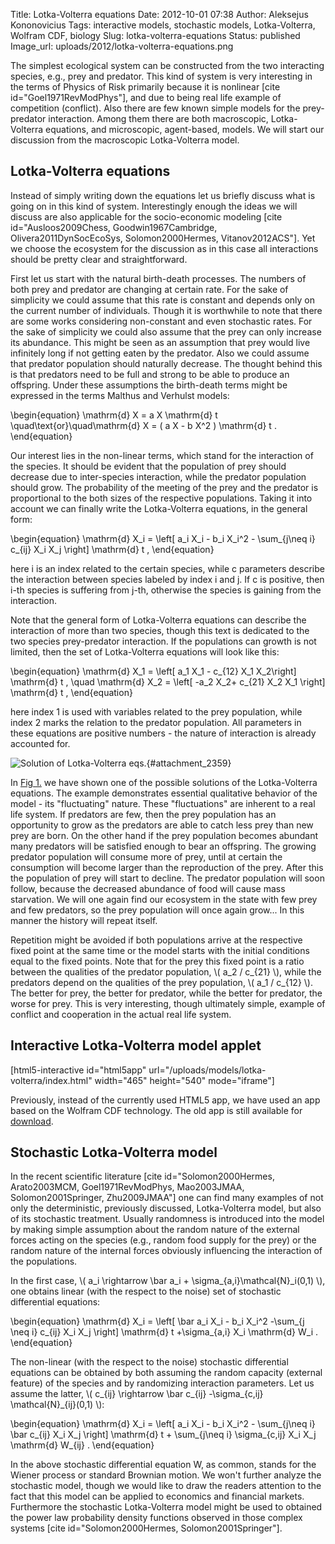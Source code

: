Title: Lotka-Volterra equations
Date: 2012-10-01 07:38
Author: Aleksejus Kononovicius
Tags: interactive models, stochastic models, Lotka-Volterra, Wolfram CDF, biology
Slug: lotka-volterra-equations
Status: published
Image_url: uploads/2012/lotka-volterra-equations.png

The simplest ecological system can be
constructed from the two interacting species, e.g., prey and predator.
This kind of system is very interesting in the terms of Physics of Risk
primarily because it is nonlinear \[cite id="Goel1971RevModPhys"\], and
due to being real life example of competition (conflict). Also there are
few known simple models for the prey-predator interaction. Among them
there are both macroscopic, Lotka-Volterra equations, and microscopic,
agent-based, models. We will start our discussion from the macroscopic
Lotka-Volterra model.<!--more-->

Lotka-Volterra equations
------------------------

Instead of simply writing down the equations let us briefly discuss what
is going on in this kind of system. Interestingly enough the ideas we
will discuss are also applicable for the socio-economic modeling \[cite
id="Ausloos2009Chess, Goodwin1967Cambridge, Olivera2011DynSocEcoSys,
Solomon2000Hermes, Vitanov2012ACS"\]. Yet we choose the ecosystem for
the discussion as in this case all interactions should be pretty clear
and straightforward.

First let us start with the natural birth-death processes. The numbers
of both prey and predator are changing at certain rate. For the sake of
simplicity we could assume that this rate is constant and depends only
on the current number of individuals. Though it is worthwhile to note
that there are some works considering non-constant and even stochastic
rates. For the sake of simplicity we could also assume that the prey can
only increase its abundance. This might be seen as an assumption that
prey would live infinitely long if not getting eaten by the predator.
Also we could assume that predator population should naturally decrease.
The thought behind this is that predators need to be full and strong to
be able to produce an offspring. Under these assumptions the birth-death
terms might be expressed in the terms Malthus and Verhulst models:

\begin{equation}
 \mathrm{d} X = a X \mathrm{d} t \quad\text{or}\quad\mathrm{d} X = ( a X - b X^2 ) \mathrm{d} t . 
\end{equation}

Our interest lies in the non-linear terms, which stand for the
interaction of the species. It should be evident that the population of
prey should decrease due to inter-species interaction, while the
predator population should grow. The probability of the meeting of the
prey and the predator is proportional to the both sizes of the
respective populations. Taking it into account we can finally write the
Lotka-Volterra equations, in the general form:

\begin{equation}
 \mathrm{d} X\_i = \left\[ a\_i X\_i - b\_i X\_i^2 - \sum\_{j\neq i} c\_{ij} X\_i X\_j \right\] \mathrm{d} t , 
\end{equation}

here i is an index related to the certain species, while c parameters
describe the interaction between species labeled by index i and j. If c
is positive, then i-th species is suffering from j-th, otherwise the
species is gaining from the interaction.

Note that the general form of Lotka-Volterra equations can describe the
interaction of more than two species, though this text is dedicated to
the two species prey-predator interaction. If the populations can growth
is not limited, then the set of Lotka-Volterra equations will look like
this:

\begin{equation}
 \mathrm{d} X\_1 = \left\[ a\_1 X\_1 - c\_{12} X\_1 X\_2\right\] \mathrm{d} t , \quad \mathrm{d} X\_2 = \left\[ -a\_2 X\_2+ c\_{21} X\_2 X\_1 \right\] \mathrm{d} t , 
\end{equation}

here index 1 is used with variables related to the prey population,
while index 2 marks the relation to the predator population. All
parameters in these equations are positive numbers - the nature of
interaction is already accounted for.

![Solution of Lotka-Volterra eqs.]({static}/uploads/2012/lotka-volterra-equations.png "Solution of the Lotka-Volterra equations. Red line marks the
predator evolution, while blue - prey's. Dashed lines mark the model's
fixed points. Parameters: \\\( X\_1(0)=8 \\\), \\\( X\_2(0)=12 \\\), \\\( a\_1=20 \\\), \\\( a\_2 =30\\\),
\\\( c\_\{12\}=c\_\{21\}=1 \\\)."){#attachment_2359}

In [Fig 1.](#attachment_2359) we have shown one of the possible
solutions of the Lotka-Volterra equations. The example demonstrates
essential qualitative behavior of the model - its "fluctuating" nature.
These "fluctuations" are inherent to a real life system. If predators
are few, then the prey population has an opportunity to grow as the
predators are able to catch less prey than new prey are born. On the
other hand if the prey population becomes abundant many predators will
be satisfied enough to bear an offspring. The growing predator
population will consume more of prey, until at certain the consumption
will become larger than the reproduction of the prey. After this the
population of prey will start to decline. The predator population will
soon follow, because the decreased abundance of food will cause mass
starvation. We will one again find our ecosystem in the state with few
prey and few predators, so the prey population will once again grow...
In this manner the history will repeat itself.

Repetition might be avoided if both populations arrive at the respective
fixed point at the same time or the model starts with the initial
conditions equal to the fixed points. Note that for the prey this fixed
point is a ratio between the qualities of the predator population,
\\\(  a\_2 / c\_{21} \\\), while the predators depend on the qualities of
the prey population, \\\(  a\_1 / c\_{12} \\\). The better for prey, the
better for predator, while the better for predator, the worse for prey.
This is very interesting, though ultimately simple, example of conflict
and cooperation in the actual real life system.

Interactive Lotka-Volterra model applet
---------------------------------------

[html5-interactive id="html5app"
url="/uploads/models/lotka-volterra/index.html"
width="465" height="540" mode="iframe"]

Previously, instead of the currently used HTML5 app, we have used an app
based on the Wolfram CDF technology. The old app is still available for
[download]({static}/uploads/2012/lotka-volterra.cdf).

Stochastic Lotka-Volterra model
-------------------------------

In the recent scientific literature \[cite id="Solomon2000Hermes,
Arato2003MCM, Goel1971RevModPhys, Mao2003JMAA, Solomon2001Springer,
Zhu2009JMAA"\] one can find many examples of not only the deterministic,
previously discussed, Lotka-Volterra model, but also of its stochastic
treatment. Usually randomness is introduced into the model by making
simple assumption about the random nature of the external forces acting
on the species (e.g., random food supply for the prey) or the random
nature of the internal forces obviously influencing the interaction of
the populations.

In the first case, \\\(  a\_i \rightarrow \bar a\_i + \sigma\_{a,i}\mathcal{N}\_i(0,1)  \\\), one obtains linear (with the respect to
the noise) set of stochastic differential equations:

\begin{equation}
 \mathrm{d} X\_i = \left\[ \bar a\_i X\_i - b\_i X\_i^2 -\sum\_{j \neq i} c\_{ij} X\_i X\_j \right\] \mathrm{d} t +\sigma\_{a,i} X\_i \mathrm{d} W\_i . 
\end{equation}

The non-linear (with the respect to the noise) stochastic differential
equations can be obtained by both assuming the random capacity (external
feature) of the species and by randomizing interaction parameters. Let
us assume the latter, \\\(  c\_{ij} \rightarrow \bar c\_{ij} -\sigma\_{c,ij} \mathcal{N}\_{ij}(0,1)  \\\):

\begin{equation}
 \mathrm{d} X\_i = \left\[ a\_i X\_i - b\_i X\_i^2 - \sum\_{j\neq i} \bar c\_{ij} X\_i X\_j \right\] \mathrm{d} t + \sum\_{j\neq i} \sigma\_{c,ij} X\_i X\_j \mathrm{d} W\_{ij} . 
\end{equation}

In the above stochastic differential equation W, as common, stands for
the Wiener process or standard Brownian motion. We won't further analyze
the stochastic model, though we would like to draw the readers attention
to the fact that this model can be applied to economics and financial
markets. Furthermore the stochastic Lotka-Volterra model might be used
to obtained the power law probability density functions observed in
those complex systems \[cite id="Solomon2000Hermes,
Solomon2001Springer"\].
